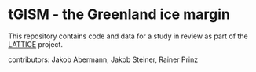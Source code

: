 # tGISM - the Greenland ice margin

This repository contains code and data for a study in review as part of the [LATTICE]([https://www.uibk.ac.at/en/acinn/research/ice-and-climate/projects/lattice/]) project.

contributors: Jakob Abermann, Jakob Steiner, Rainer Prinz
